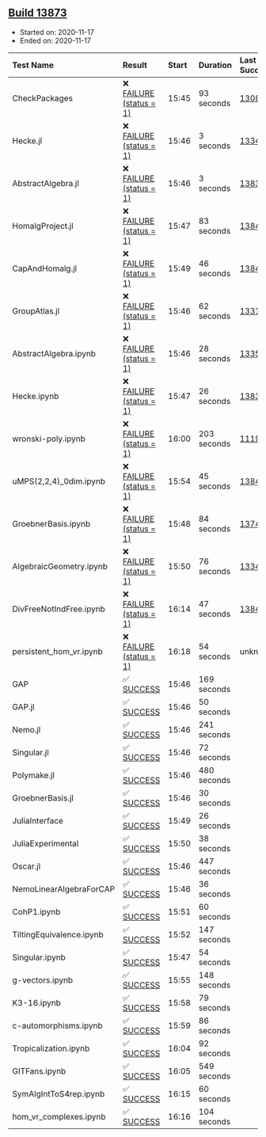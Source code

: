 ## [Build 13873](https://oscarci.mathematik.uni-kl.de/job/oscar/13873/)

* Started on: 2020-11-17
* Ended on: 2020-11-17

| Test Name    | Result | Start | Duration | Last Success | First Failure |
|:-------------|:-------|:------|:---------|:-------------|:--------------|
| CheckPackages | ❌ [FAILURE (status = 1)](https://oscarci.mathematik.uni-kl.de/job/oscar/13873/artifact/logs/build-13873/CheckPackages.log) | 15:45 | 93 seconds | [13085](https://oscarci.mathematik.uni-kl.de/job/oscar/13085/) | [13086](https://oscarci.mathematik.uni-kl.de/job/oscar/13086/) |
| Hecke.jl | ❌ [FAILURE (status = 1)](https://oscarci.mathematik.uni-kl.de/job/oscar/13873/artifact/logs/build-13873/Hecke.jl.log) | 15:46 | 3 seconds | [13341](https://oscarci.mathematik.uni-kl.de/job/oscar/13341/) | [13342](https://oscarci.mathematik.uni-kl.de/job/oscar/13342/) |
| AbstractAlgebra.jl | ❌ [FAILURE (status = 1)](https://oscarci.mathematik.uni-kl.de/job/oscar/13873/artifact/logs/build-13873/AbstractAlgebra.jl.log) | 15:46 | 3 seconds | [13837](https://oscarci.mathematik.uni-kl.de/job/oscar/13837/) | [13838](https://oscarci.mathematik.uni-kl.de/job/oscar/13838/) |
| HomalgProject.jl | ❌ [FAILURE (status = 1)](https://oscarci.mathematik.uni-kl.de/job/oscar/13873/artifact/logs/build-13873/HomalgProject.jl.log) | 15:47 | 83 seconds | [13845](https://oscarci.mathematik.uni-kl.de/job/oscar/13845/) | [13846](https://oscarci.mathematik.uni-kl.de/job/oscar/13846/) |
| CapAndHomalg.jl | ❌ [FAILURE (status = 1)](https://oscarci.mathematik.uni-kl.de/job/oscar/13873/artifact/logs/build-13873/CapAndHomalg.jl.log) | 15:49 | 46 seconds | [13845](https://oscarci.mathematik.uni-kl.de/job/oscar/13845/) | [13846](https://oscarci.mathematik.uni-kl.de/job/oscar/13846/) |
| GroupAtlas.jl | ❌ [FAILURE (status = 1)](https://oscarci.mathematik.uni-kl.de/job/oscar/13873/artifact/logs/build-13873/GroupAtlas.jl.log) | 15:46 | 62 seconds | [13311](https://oscarci.mathematik.uni-kl.de/job/oscar/13311/) | [13312](https://oscarci.mathematik.uni-kl.de/job/oscar/13312/) |
| AbstractAlgebra.ipynb | ❌ [FAILURE (status = 1)](https://oscarci.mathematik.uni-kl.de/job/oscar/13873/artifact/logs/build-13873/AbstractAlgebra.ipynb.log) | 15:46 | 28 seconds | [13355](https://oscarci.mathematik.uni-kl.de/job/oscar/13355/) | [13356](https://oscarci.mathematik.uni-kl.de/job/oscar/13356/) |
| Hecke.ipynb | ❌ [FAILURE (status = 1)](https://oscarci.mathematik.uni-kl.de/job/oscar/13873/artifact/logs/build-13873/Hecke.ipynb.log) | 15:47 | 26 seconds | [13837](https://oscarci.mathematik.uni-kl.de/job/oscar/13837/) | [13838](https://oscarci.mathematik.uni-kl.de/job/oscar/13838/) |
| wronski-poly.ipynb | ❌ [FAILURE (status = 1)](https://oscarci.mathematik.uni-kl.de/job/oscar/13873/artifact/logs/build-13873/wronski-poly.ipynb.log) | 16:00 | 203 seconds | [11192](https://oscarci.mathematik.uni-kl.de/job/oscar/11192/) | [11193](https://oscarci.mathematik.uni-kl.de/job/oscar/11193/) |
| uMPS(2,2,4)_0dim.ipynb | ❌ [FAILURE (status = 1)](https://oscarci.mathematik.uni-kl.de/job/oscar/13873/artifact/logs/build-13873/uMPS-2-2-4-_0dim.ipynb.log) | 15:54 | 45 seconds | [13841](https://oscarci.mathematik.uni-kl.de/job/oscar/13841/) | [13842](https://oscarci.mathematik.uni-kl.de/job/oscar/13842/) |
| GroebnerBasis.ipynb | ❌ [FAILURE (status = 1)](https://oscarci.mathematik.uni-kl.de/job/oscar/13873/artifact/logs/build-13873/GroebnerBasis.ipynb.log) | 15:48 | 84 seconds | [13748](https://oscarci.mathematik.uni-kl.de/job/oscar/13748/) | [13749](https://oscarci.mathematik.uni-kl.de/job/oscar/13749/) |
| AlgebraicGeometry.ipynb | ❌ [FAILURE (status = 1)](https://oscarci.mathematik.uni-kl.de/job/oscar/13873/artifact/logs/build-13873/AlgebraicGeometry.ipynb.log) | 15:50 | 76 seconds | [13341](https://oscarci.mathematik.uni-kl.de/job/oscar/13341/) | [13342](https://oscarci.mathematik.uni-kl.de/job/oscar/13342/) |
| DivFreeNotIndFree.ipynb | ❌ [FAILURE (status = 1)](https://oscarci.mathematik.uni-kl.de/job/oscar/13873/artifact/logs/build-13873/DivFreeNotIndFree.ipynb.log) | 16:14 | 47 seconds | [13845](https://oscarci.mathematik.uni-kl.de/job/oscar/13845/) | [13846](https://oscarci.mathematik.uni-kl.de/job/oscar/13846/) |
| persistent_hom_vr.ipynb | ❌ [FAILURE (status = 1)](https://oscarci.mathematik.uni-kl.de/job/oscar/13873/artifact/logs/build-13873/persistent_hom_vr.ipynb.log) | 16:18 | 54 seconds | unknown | unknown |
| GAP | ✅ [SUCCESS](https://oscarci.mathematik.uni-kl.de/job/oscar/13873/artifact/logs/build-13873/GAP.log) | 15:46 | 169 seconds |  |  |
| GAP.jl | ✅ [SUCCESS](https://oscarci.mathematik.uni-kl.de/job/oscar/13873/artifact/logs/build-13873/GAP.jl.log) | 15:46 | 50 seconds |  |  |
| Nemo.jl | ✅ [SUCCESS](https://oscarci.mathematik.uni-kl.de/job/oscar/13873/artifact/logs/build-13873/Nemo.jl.log) | 15:46 | 241 seconds |  |  |
| Singular.jl | ✅ [SUCCESS](https://oscarci.mathematik.uni-kl.de/job/oscar/13873/artifact/logs/build-13873/Singular.jl.log) | 15:46 | 72 seconds |  |  |
| Polymake.jl | ✅ [SUCCESS](https://oscarci.mathematik.uni-kl.de/job/oscar/13873/artifact/logs/build-13873/Polymake.jl.log) | 15:46 | 480 seconds |  |  |
| GroebnerBasis.jl | ✅ [SUCCESS](https://oscarci.mathematik.uni-kl.de/job/oscar/13873/artifact/logs/build-13873/GroebnerBasis.jl.log) | 15:46 | 30 seconds |  |  |
| JuliaInterface | ✅ [SUCCESS](https://oscarci.mathematik.uni-kl.de/job/oscar/13873/artifact/logs/build-13873/JuliaInterface.log) | 15:49 | 26 seconds |  |  |
| JuliaExperimental | ✅ [SUCCESS](https://oscarci.mathematik.uni-kl.de/job/oscar/13873/artifact/logs/build-13873/JuliaExperimental.log) | 15:50 | 38 seconds |  |  |
| Oscar.jl | ✅ [SUCCESS](https://oscarci.mathematik.uni-kl.de/job/oscar/13873/artifact/logs/build-13873/Oscar.jl.log) | 15:46 | 447 seconds |  |  |
| NemoLinearAlgebraForCAP | ✅ [SUCCESS](https://oscarci.mathematik.uni-kl.de/job/oscar/13873/artifact/logs/build-13873/NemoLinearAlgebraForCAP.log) | 15:46 | 36 seconds |  |  |
| CohP1.ipynb | ✅ [SUCCESS](https://oscarci.mathematik.uni-kl.de/job/oscar/13873/artifact/logs/build-13873/CohP1.ipynb.log) | 15:51 | 60 seconds |  |  |
| TiltingEquivalence.ipynb | ✅ [SUCCESS](https://oscarci.mathematik.uni-kl.de/job/oscar/13873/artifact/logs/build-13873/TiltingEquivalence.ipynb.log) | 15:52 | 147 seconds |  |  |
| Singular.ipynb | ✅ [SUCCESS](https://oscarci.mathematik.uni-kl.de/job/oscar/13873/artifact/logs/build-13873/Singular.ipynb.log) | 15:47 | 54 seconds |  |  |
| g-vectors.ipynb | ✅ [SUCCESS](https://oscarci.mathematik.uni-kl.de/job/oscar/13873/artifact/logs/build-13873/g-vectors.ipynb.log) | 15:55 | 148 seconds |  |  |
| K3-16.ipynb | ✅ [SUCCESS](https://oscarci.mathematik.uni-kl.de/job/oscar/13873/artifact/logs/build-13873/K3-16.ipynb.log) | 15:58 | 79 seconds |  |  |
| c-automorphisms.ipynb | ✅ [SUCCESS](https://oscarci.mathematik.uni-kl.de/job/oscar/13873/artifact/logs/build-13873/c-automorphisms.ipynb.log) | 15:59 | 86 seconds |  |  |
| Tropicalization.ipynb | ✅ [SUCCESS](https://oscarci.mathematik.uni-kl.de/job/oscar/13873/artifact/logs/build-13873/Tropicalization.ipynb.log) | 16:04 | 92 seconds |  |  |
| GITFans.ipynb | ✅ [SUCCESS](https://oscarci.mathematik.uni-kl.de/job/oscar/13873/artifact/logs/build-13873/GITFans.ipynb.log) | 16:05 | 549 seconds |  |  |
| SymAlgIntToS4rep.ipynb | ✅ [SUCCESS](https://oscarci.mathematik.uni-kl.de/job/oscar/13873/artifact/logs/build-13873/SymAlgIntToS4rep.ipynb.log) | 16:15 | 60 seconds |  |  |
| hom_vr_complexes.ipynb | ✅ [SUCCESS](https://oscarci.mathematik.uni-kl.de/job/oscar/13873/artifact/logs/build-13873/hom_vr_complexes.ipynb.log) | 16:16 | 104 seconds |  |  |
